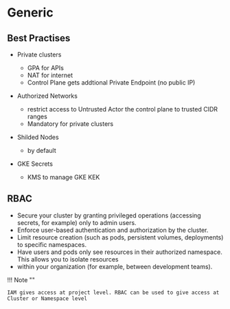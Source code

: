 
# Generic

## Best Practises

* Private clusters 
    * GPA for APIs 
    * NAT for internet
    * Control Plane gets addtional Private Endpoint (no public IP)

* Authorized Networks
    * restrict access to Untrusted Actor the control plane to trusted CIDR ranges
    * Mandatory for private clusters

* Shilded Nodes 
    * by default

* GKE Secrets
    * KMS to manage GKE KEK



## RBAC

* Secure your cluster by granting privileged operations (accessing secrets, for example) only to admin users.
* Enforce user-based authentication and authorization by the cluster.
* Limit resource creation (such as pods, persistent volumes, deployments) to specific namespaces.
* Have users and pods only see resources in their authorized namespace. This allows you to isolate resources
* within your organization (for example, between development teams).

!!! Note  ""

    IAM gives access at project level. RBAC can be used to give access at Cluster or Namespace level

